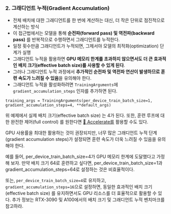 ### 2. 그래디언트 누적(Gradient Accumulation) ###

  * 전체 배치에 대한 그래디언트를 한 번에 계산하는 대신, 더 작은 단위로 점진적으로 계산하는 방식
  * 이 접근법에서는 모델을 통해 **순전파(forward pass) 및 역전파(backward pass)** 를 반복적으로 수행하면서 그래디언트를 누적한다.
  * 일정 횟수만큼 그래디언트가 누적되면, 그제서야 모델의 최적화(optimization) 단계가 실행
  * 그래디언트 누적을 활용하면 **GPU 메모리 한계를 초과하지 않으면서도 더 큰 효과적인 배치 크기(effective batch size)를 사용할 수 있게 된다**. 
  * 그러나 그래디언트 누적 과정에서 **추가적인 순전파 및 역전파 연산이 발생하므로 훈련 속도가 느려질 수 있음**을 유의해야 한다. 
  * 그래디언트 누적을 활성화하려면 `TrainingArguments`에 `gradient_accumulation_steps` 인자를 추가하면 된다. 

```
training_args = TrainingArguments(per_device_train_batch_size=1, gradient_accumulation_steps=4, **default_args)
```

위 예제에서 실제 배치 크기(effective batch size) 는 4가 된다. 또한, 훈련 루프에 대한 완전한 제어(full control) 를 원한다면 [🤗 Accelerate를](https://huggingface.co/docs/transformers/v4.48.2/en/perf_train_gpu_one#using--accelerate) 활용할 수도 있다. 

GPU 사용률을 최대한 활용하는 것이 권장되지만, 너무 많은 그래디언트 누적 단계(gradient accumulation steps)가 설정되면 훈련 속도가 더욱 느려질 수 있음을 유의해야 한다. 

예를 들어, per_device_train_batch_size=4가 GPU 메모리 한계에 도달했다고 가정해 보자. 만약 배치 크기 64로 훈련하고 싶다면, per_device_train_batch_size=1과 gradient_accumulation_steps=64로 설정하는 것은 비효율적이다. 

또는, `per_device_train_batch_size=4`로 유지하고, `gradient_accumulation_steps=16`으로 설정하면, 동일한 효과적인 배치 크기(effective batch size) 를 유지하면서도 GPU 리소스를 더 효율적으로 활용할 수 있다. 추가 정보는 RTX-3090 및 A100에서의 배치 크기 및 그래디언트 누적 벤치마크를 참고하라. 

